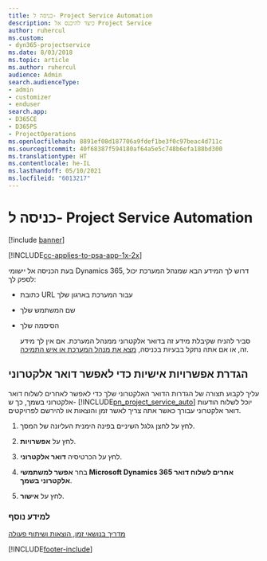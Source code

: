 ```yaml
---
title: כניסה ל- Project Service Automation
description: כיצד להיכנס אל Project Service
author: ruhercul
ms.custom:
- dyn365-projectservice
ms.date: 8/03/2018
ms.topic: article
ms.author: ruhercul
audience: Admin
search.audienceType:
- admin
- customizer
- enduser
search.app:
- D365CE
- D365PS
- ProjectOperations
ms.openlocfilehash: 8891ef08d187706a9fdef1be3f0c97beac4d711c
ms.sourcegitcommit: 40f68387f594180af64a5e5c748b6efa188bd300
ms.translationtype: HT
ms.contentlocale: he-IL
ms.lasthandoff: 05/10/2021
ms.locfileid: "6013217"
---
```

# <a name="sign-in-to-project-service-automation"></a>כניסה ל- Project Service Automation

[!include [banner](../includes/psa-now-project-operations.md)]

[!INCLUDE[cc-applies-to-psa-app-1x-2x](../includes/cc-applies-to-psa-app-1x-2x.md)]

בעת הכניסה אל יישומי Dynamics 365, דרוש לך המידע הבא שמנהל המערכת יכול לספק לך:  
  
- כתובת URL עבור המערכת בארגון שלך  
  
- שם המשתמש שלך  
  
- הסיסמה שלך  
  
  סביר להניח שקיבלת מידע זה בדואר אלקטרוני ממנהל המערכת. אם אין לך מידע זה, או אם אתה נתקל בבעיות בכניסה, [מצא את מנהל המערכת או איש התמיכה](/dynamics365/customerengagement/on-premises/basics/find-administrator-support).  
  
## <a name="set-your-personal-options-to-allow-email"></a>הגדרת אפשרויות אישיות כדי לאפשר דואר אלקטרוני  
 עליך לקבוע תצורה של הגדרות הדואר האלקטרוני שלך כדי לאפשר לאחרים לשלוח דואר אלקטרוני בשמך, כך ש- [!INCLUDE[pn_project_service_auto](../includes/pn-project-service-auto.md)] יוכל לשלוח הודעות דואר אלקטרוני עבורך כאשר אתה צריך לאשר זמן והוצאות או להירשם לפרויקטים.  
  
1.  לחץ על לחצן גלגל השיניים בפינה הימנית העליונה של המסך.  
  
2.  לחץ על **אפשרויות**.  
  
3.  לחץ על הכרטיסיה **דואר אלקטרוני**.  
  
4.  בחר **אפשר למשתמשי Microsoft Dynamics 365 אחרים לשלוח דואר אלקטרוני בשמך**.  
  
5.  לחץ על **אישור**.  
  
### <a name="see-also"></a>למידע נוסף  
 [‏‫מדריך בנושאי זמן, הוצאות ושיתוף פעולה](../psa/time-expense-collaboration-guide.md)


[!INCLUDE[footer-include](../includes/footer-banner.md)]